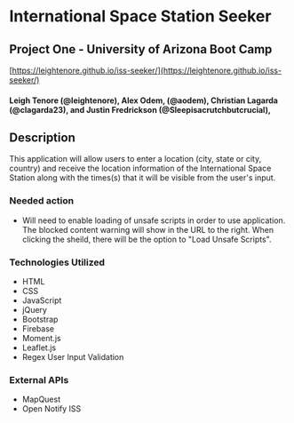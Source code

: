 # International Space Station Seeker
## Project One - University of Arizona Boot Camp

[https://leightenore.github.io/iss-seeker/](https://leightenore.github.io/iss-seeker/)

#### Leigh Tenore (@leightenore), Alex Odem, (@aodem), Christian Lagarda (@clagarda23), and Justin Fredrickson (@Sleepisacrutchbutcrucial), 

## Description 

This application will allow users to enter a location (city, state or city, country) and receive the location information of the International Space Station along with the times(s) that it will be visible from the user's input. 

### Needed action

- Will need to enable loading of unsafe scripts in order to use application. The blocked content warning will show in the URL to the right. When clicking the sheild, there will be the option to "Load Unsafe Scripts". 

### Technologies Utilized

* HTML
* CSS
* JavaScript
* jQuery
* Bootstrap
* Firebase
* Moment.js
* Leaflet.js
* Regex User Input Validation

### External APIs

* MapQuest
* Open Notify ISS


